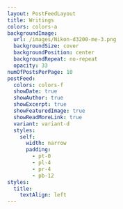 ```yaml
---
layout: PostFeedLayout
title: Writings
colors: colors-a
backgroundImage:
  url: /images/Nikon-d3200-me-3.png
  backgroundSize: cover
  backgroundPosition: center
  backgroundRepeat: no-repeat
  opacity: 33
numOfPostsPerPage: 10
postFeed:
  colors: colors-f
  showDate: true
  showAuthor: true
  showExcerpt: true
  showFeaturedImage: true
  showReadMoreLink: true
  variant: variant-d
  styles:
    self:
      width: narrow
      padding:
        - pt-0
        - pl-4
        - pr-4
        - pb-12
styles:
  title:
    textAlign: left
---
```

